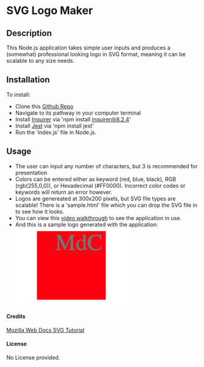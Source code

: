 # SVG Logo Maker

## Description
This Node.js application takes simple user inputs and produces a (somewhat) professional looking logo in SVG format, meaning it can be scalable to any size needs.

## Installation
To install:
 - Clone this [Github Repo](https://github.com/morgs999/SVG-Logo-Maker.git)
 - Navigate to its pathway in your computer terminal
 - Install [Inquirer](https://www.npmjs.com/package/inquirer) via 'npm install inquirer@8.2.4'
 - Install [Jest](https://jestjs.io/) via 'npm install jest'
 - Run the 'index.js' file in Node.js.

 ## Usage
 - The user can input any number of characters, but 3 is recommended for presentation
 - Colors can be entered either as keyword (red, blue, black), RGB (rgb(255,0,0)), or Hexadecimal (#FF0000).  Incorrect color codes or keywords will return an error however.
 - Logos are genereated at 300x200 pixels, but SVG file types are scalable!  There is a 'sample.html' file which you can drop the SVG file in to see how it looks.
 - You can view this [video walkthrough](googledrive) to see the application in use.
 - And this is a sample logo generated with the application:
![Sample Logo](./example_logo/Sample%20Logo.png)


#### Credits
[Mozilla Web Docs SVG Tutorial](https://developer.mozilla.org/en-US/docs/Web/SVG/Tutorial)

#### License
No License provided.
